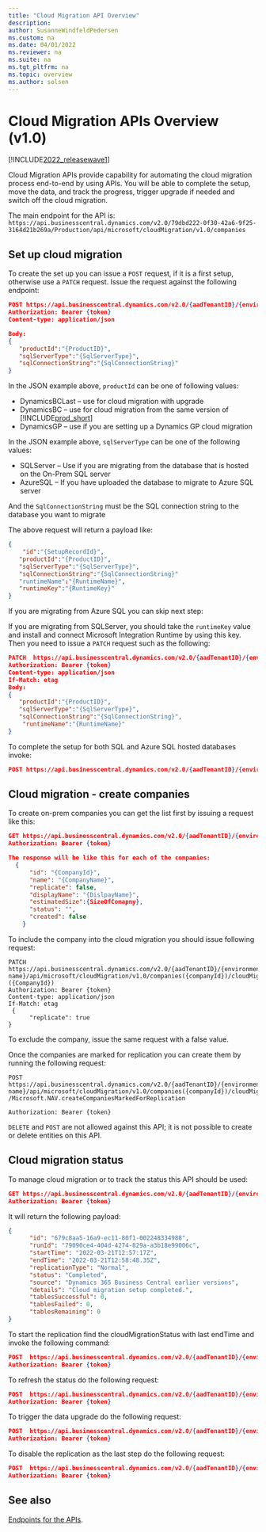```yaml
---
title: "Cloud Migration API Overview"
description: 
author: SusanneWindfeldPedersen
ms.custom: na
ms.date: 04/01/2022
ms.reviewer: na
ms.suite: na
ms.tgt_pltfrm: na
ms.topic: overview
ms.author: solsen
---
```


# Cloud Migration APIs Overview (v1.0)

[!INCLUDE[2022_releasewave1](../../includes/2022_releasewave1.md)]

Cloud Migration APIs provide capability for automating the cloud migration process end-to-end by using APIs. You will be able to complete the setup, move the data, and track the progress, trigger upgrade if needed and switch off the cloud migration.

The main endpoint for the API is:
`https://api.businesscentral.dynamics.com/v2.0/79dbd222-0f30-42a6-9f25-3164d21b269a/Production/api/microsoft/cloudMigration/v1.0/companies`

## Set up cloud migration

To create the set up you can issue a `POST` request, if it is a first setup, otherwise use a `PATCH` request. Issue the request against the following endpoint:

```json
POST https://api.businesscentral.dynamics.com/v2.0/{aadTenantID}/{environment name}/api/microsoft/cloudMigration/v1.0/companies({companyId})/setupCloudMigration
Authorization: Bearer {token}
Content-type: application/json

Body:
{ 
   "productId":"{ProductID}",
   "sqlServerType":"{SqlServerType}",
   "sqlConnectionString":"{SqlConnectionString}"
}
```

In the JSON example above, `productId` can be one of following values:  
 
- DynamicsBCLast – use for cloud migration with upgrade
- DynamicsBC – use for cloud migration from the same version of [!INCLUDE[prod_short](../../developer/includes/prod_short.md)]
- DynamicsGP – use if you are setting up a Dynamics GP cloud migration

In the JSON example above, `sqlServerType` can be one of the following values:  

- SQLServer – Use if you are migrating from the database that is hosted on the On-Prem SQL server
- AzureSQL – If you have uploaded the database to migrate to Azure SQL server

And the `SqlConnectionString` must be the SQL connection string to the database you want to migrate

The above request will return a payload like:

```json
{ 
    "id":"{SetupRecordId}",
   "productId":"{ProductID}",
   "sqlServerType":"{SqlServerType}",
   "sqlConnectionString":"{SqlConnectionString}"
   "runtimeName":"{RuntimeName}",
   "runtimeKey":"{RuntimeKey}"
}
```

If you are migrating from Azure SQL you can skip next step:

If you are migrating from SQLServer, you should take the `runtimeKey` value and install and connect Microsoft Integration Runtime by using this key. Then you need to issue a `PATCH` request such as the following:

```JSON
PATCH  https://api.businesscentral.dynamics.com/v2.0/{aadTenantID}/{environment name}/api/microsoft/cloudMigration/v1.0/companies({companyId})/setupCloudMigration({SetupRecordId})
Authorization: Bearer {token}
Content-type: application/json
If-Match: etag
Body:
{ 
   "productId":"{ProductID}",
   "sqlServerType":"{SqlServerType}",
   "sqlConnectionString":"{SqlConnectionString}",
    "runtimeName":"{RuntimeName}"
}
```

To complete the setup for both SQL and Azure SQL hosted databases invoke:

```json
POST https://api.businesscentral.dynamics.com/v2.0/{aadTenantID}/{environment name}/api/microsoft/cloudMigration/v1.0/companies({companyId})/setupCloudMigration({SetupRecordId})/ Microsoft.NAV.completeSetup

```

## Cloud migration - create companies

To create on-prem companies you can get the list first by issuing a request like this:

```json
GET https://api.businesscentral.dynamics.com/v2.0/{aadTenantID}/{environment name}/api/microsoft/cloudMigration/v1.0/companies({companyId})/cloudMigrationCompanies 
Authorization: Bearer {token}

The response will be like this for each of the companies:
  {
      "id": "{CompanyId}",
      "name": "{CompanyName}",
      "replicate": false,
      "displayName": "{DislpayName}",
      "estimatedSize":{SizeOfComapny},
      "status": "",
      "created": false
    }
```

To include the company into the cloud migration you should issue following request:

```http
PATCH  https://api.businesscentral.dynamics.com/v2.0/{aadTenantID}/{environment name}/api/microsoft/cloudMigration/v1.0/companies({companyId})/cloudMigrationCompanies ({CompanyId})
Authorization: Bearer {token}
Content-type: application/json
If-Match: etag
 {
      "replicate": true
}
```

To exclude the company, issue the same request with a false value.

Once the companies are marked for replication you can create them by running the following request:

```http
POST  https://api.businesscentral.dynamics.com/v2.0/{aadTenantID}/{environment name}/api/microsoft/cloudMigration/v1.0/companies({companyId})/cloudMigrationCompanies({AnyCompanyId}) /Microsoft.NAV.createCompaniesMarkedForReplication

Authorization: Bearer {token}
```

`DELETE` and `POST` are not allowed against this API; it is not possible to create or delete entities on this API.

## Cloud migration status

To manage cloud migration or to track the status this API should be used:

```json
GET https://api.businesscentral.dynamics.com/v2.0/{aadTenantID}/{environment name}/api/microsoft/cloudMigration/v1.0/companies({companyId})/cloudMigrationStatus
Authorization: Bearer {token}
```

It will return the following payload:

```json
{  
      "id": "679c8aa5-16a9-ec11-80f1-002248334988",
      "runId": "79090ce4-404d-4274-829a-a3b18e99006c",
      "startTime": "2022-03-21T12:57:17Z",
      "endTime": "2022-03-21T12:58:48.35Z",
      "replicationType": "Normal",
      "status": "Completed",
      "source": "Dynamics 365 Business Central earlier versions",
      "details": "Cloud migration setup completed.",
      "tablesSuccessful": 0,
      "tablesFailed": 0,
      "tablesRemaining": 0
}
```

To start the replication find the cloudMigrationStatus with last endTime and invoke the following command:

```json
POST  https://api.businesscentral.dynamics.com/v2.0/{aadTenantID}/{environment name}/api/microsoft/cloudMigration/v1.0/companies({companyId})/cloudMigrationStatus ({LastStatusId}) /Microsoft.NAV.runReplication
Authorization: Bearer {token}

```

To refresh the status do the following request:

```json
POST  https://api.businesscentral.dynamics.com/v2.0/{aadTenantID}/{environment name}/api/microsoft/cloudMigration/v1.0/companies({companyId})/cloudMigrationStatus ({LastStatusId}) /Microsoft.NAV.refreshStatus
Authorization: Bearer {token}

```

To trigger the data upgrade do the following request:

```json
POST  https://api.businesscentral.dynamics.com/v2.0/{aadTenantID}/{environment name}/api/microsoft/cloudMigration/v1.0/companies({companyId})/cloudMigrationStatus ({LastStatusId}) /Microsoft.NAV.runDataUpgrade
Authorization: Bearer {token}
```

To disable the replication as the last step do the following request:

```json
POST  https://api.businesscentral.dynamics.com/v2.0/{aadTenantID}/{environment name}/api/microsoft/cloudMigration/v1.0/companies({companyId})/cloudMigrationStatus ({LastStatusId}) /Microsoft.NAV.disableReplication
Authorization: Bearer {token}

```

## See also

[Endpoints for the APIs](../../api-reference/v2.0/endpoints-apis-for-dynamics.md).
